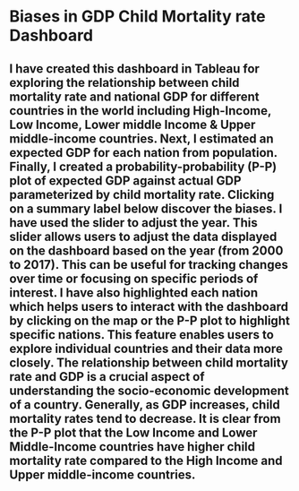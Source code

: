 # Biases in GDP Child Mortality rate Dashboard
## I have created this dashboard in Tableau for exploring the relationship between child mortality rate and national GDP for different countries in the world including High-Income, Low Income, Lower middle Income & Upper middle-income countries. Next, I estimated an expected GDP for each nation from population. Finally, I created a probability-probability (P-P) plot of expected GDP against actual GDP parameterized by child mortality rate. Clicking on a summary label below discover the biases. I have used the slider to adjust the year. This slider allows users to adjust the data displayed on the dashboard based on the year (from 2000 to 2017). This can be useful for tracking changes over time or focusing on specific periods of interest. I have also highlighted each nation which helps users to interact with the dashboard by clicking on the map or the P-P plot to highlight specific nations. This feature enables users to explore individual countries and their data more closely. The relationship between child mortality rate and GDP is a crucial aspect of understanding the socio-economic development of a country. Generally, as GDP increases, child mortality rates tend to decrease. It is clear from the P-P plot that the Low Income and Lower Middle-Income countries have higher child mortality rate compared to the High Income and Upper middle-income countries.

